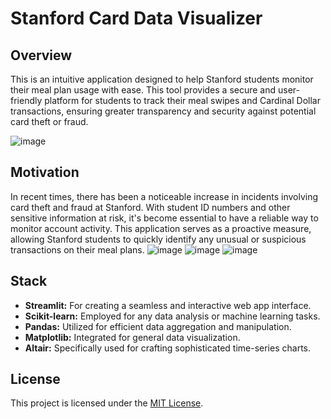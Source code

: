 # Stanford Card Data Visualizer

## Overview
This is an intuitive application designed to help Stanford students monitor their meal plan usage with ease. This tool provides a secure and user-friendly platform for students to track their meal swipes and Cardinal Dollar transactions, ensuring greater transparency and security against potential card theft or fraud.

![image](https://github.com/Willy-Chan/Stanford-Anti-Card-Fraud-App/assets/106504264/335af319-0c86-4ae0-ad88-9d301fab7755)

## Motivation
In recent times, there has been a noticeable increase in incidents involving card theft and fraud at Stanford. With student ID numbers and other sensitive information at risk, it's become essential to have a reliable way to monitor account activity. This application serves as a proactive measure, allowing Stanford students to quickly identify any unusual or suspicious transactions on their meal plans.
![image](https://github.com/Willy-Chan/Stanford-Anti-Card-Fraud-App/assets/106504264/5b873fc5-fa63-4bbb-9b01-f209c45326bd)
![image](https://github.com/Willy-Chan/Stanford-Anti-Card-Fraud-App/assets/106504264/b1ca8601-f9b9-4f3b-83c5-0efe2611343f)
![image](https://github.com/Willy-Chan/Stanford-Anti-Card-Fraud-App/assets/106504264/844baf53-2236-4c8f-82db-c9360bd0f404)

## Stack
- **Streamlit:** For creating a seamless and interactive web app interface.
- **Scikit-learn:** Employed for any data analysis or machine learning tasks.
- **Pandas:** Utilized for efficient data aggregation and manipulation.
- **Matplotlib:** Integrated for general data visualization.
- **Altair:** Specifically used for crafting sophisticated time-series charts.

## License
This project is licensed under the [MIT License](LICENSE.md).
